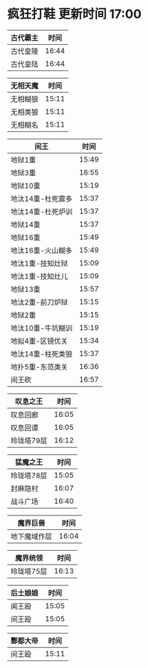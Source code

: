 # 疯狂打鞋 更新时间 17:00

| 古代霸主   | 时间    |
|--------|-------|
| 古代皇陵 | 16:44 |
| 古代皇陆 | 16:44 |

| 无相天魔   | 时间    |
|--------|-------|
| 无相糊狼 | 15:11 |
| 无相类狼 | 15:11 |
| 无相糊名 | 15:11 |

| 间王   | 时间    |
|--------|-------|
| 地狱1重 | 15:49 |
| 地狱3重 | 16:55 |
| 地狱10重 | 15:19 |
| 地汰14重-杜死震多 | 15:37 |
| 地汰14重-杜死炉训 | 15:37 |
| 地狱14重 | 15:37 |
| 地狱16重 | 15:49 |
| 地汰16重-火山糊多 | 15:49 |
| 地汰1重-技知灶狱 | 15:09 |
| 地汰1重-技知灶儿 | 15:09 |
| 地狱13重 | 15:57 |
| 地汰2重-前刀炉狱 | 15:15 |
| 地狱2重 | 15:15 |
| 地汰10重-牛坑糊训 | 15:19 |
| 地拟4重-区镜优关 | 15:34 |
| 地汰14重-柱死类狼 | 15:37 |
| 地扑5重-东范类关 | 16:36 |
| 间王砍 | 16:57 |

| 叹息之王   | 时间    |
|--------|-------|
| 叹息回廊 | 16:05 |
| 叹息回谭 | 16:05 |
| 玲珑塔79层 | 16:12 |

| 猛魔之王   | 时间    |
|--------|-------|
| 玲珑塔78层 | 15:05 |
| 封麻隐村 | 16:07 |
| 战斗广场 | 16:40 |

| 魔界巨兽   | 时间    |
|--------|-------|
| 地下魔域作层 | 16:04 |

| 魔界统领   | 时间    |
|--------|-------|
| 玲珑塔75层 | 16:13 |

| 后土娘娘   | 时间    |
|--------|-------|
| 闻王殴 | 15:05 |
| 间王殴 | 15:05 |

| 酆都大帝   | 时间    |
|--------|-------|
| 间王殴 | 15:11 |